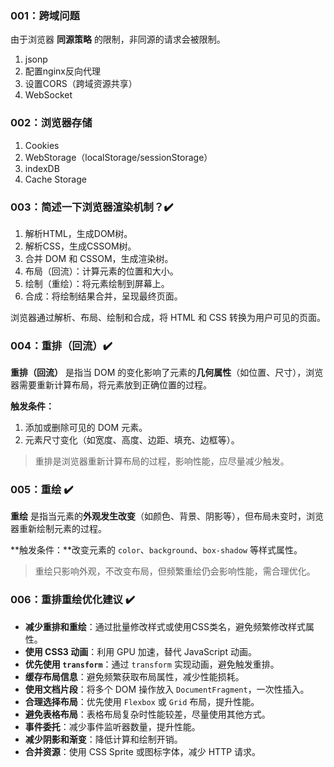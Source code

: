### 001：跨域问题

由于浏览器 **同源策略** 的限制，非同源的请求会被限制。

1. jsonp
2. 配置nginx反向代理
3. 设置CORS（跨域资源共享）
4. WebSocket

### 002：浏览器存储

1. Cookies
2. WebStorage（localStorage/sessionStorage）
3. indexDB
4. Cache Storage

### 003：简述一下浏览器渲染机制？✔️

1. 解析HTML，生成DOM树。
2. 解析CSS，生成CSSOM树。
3. 合并 DOM 和 CSSOM，生成渲染树。
4. 布局（回流）：计算元素的位置和大小。
5. 绘制（重绘）：将元素绘制到屏幕上。
6. 合成：将绘制结果合并，呈现最终页面。

浏览器通过解析、布局、绘制和合成，将 HTML 和 CSS 转换为用户可见的页面。

### 004：重排（回流）✔️

**重排（回流）** 是指当 DOM 的变化影响了元素的**几何属性**（如位置、尺寸），浏览器需要重新计算布局，将元素放到正确位置的过程。

**触发条件：**

1. 添加或删除可见的 DOM 元素。
2. 元素尺寸变化（如宽度、高度、边距、填充、边框等）。

> 重排是浏览器重新计算布局的过程，影响性能，应尽量减少触发。

### 005：重绘 ✔️

**重绘** 是指当元素的**外观发生改变**（如颜色、背景、阴影等），但布局未变时，浏览器重新绘制元素的过程。

**触发条件：**改变元素的 `color`、`background`、`box-shadow` 等样式属性。

> 重绘只影响外观，不改变布局，但频繁重绘仍会影响性能，需合理优化。

### 006：重排重绘优化建议 ✔️

- **减少重排和重绘**：通过批量修改样式或使用CSS类名，避免频繁修改样式属性。
- **使用 CSS3 动画**：利用 GPU 加速，替代 JavaScript 动画。
- **优先使用 `transform`**：通过 `transform` 实现动画，避免触发重排。
- **缓存布局信息**：避免频繁获取布局属性，减少性能损耗。
- **使用文档片段**：将多个 DOM 操作放入 `DocumentFragment`，一次性插入。
- **合理选择布局**：优先使用 `Flexbox` 或 `Grid` 布局，提升性能。
- **避免表格布局**：表格布局复杂时性能较差，尽量使用其他方式。
- **事件委托**：减少事件监听器数量，提升性能。
- **减少阴影和渐变**：降低计算和绘制开销。
- **合并资源**：使用 CSS Sprite 或图标字体，减少 HTTP 请求。
